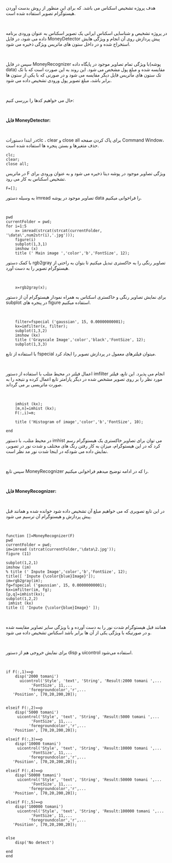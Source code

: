 هدف پروژه تشخیص اسکناس می باشد. که برای این منظور از روش بدست آوردن هیستوگرام تصویر استفاده شده است.

<br/>

در پروژه تشخیص و شناسایی اسکناس ایرانی یک تصویر اسکناس به عنوان ورودی برنامه داده می شود، در فایل MoneyDetector پیش پردازش روی آن انجام و ویژگی هایش استخراج شده و در داخل ستون های ماتریس ویژگی ذخیره می شود.

<br/>

سپس در فایل MoneyRecognizer با ویژگی تمام تصاویر موجود در پایگاه داده(پوشه data) مقایسه شده و مبلغ پول مشخص می شود. این روند به این صورت است که با تک تک ستون های ماتریس فایل دیگر مقایسه می شود و در صورتی که با یکی از ستون ها برابر باشد، مبلغ تصویر پول ورودی تشخیص داده می شود.

<br/>

حال می خواهیم کدها را بررسی کنیم:

<br/>

**فایل MoneyDetector:**

<br/>

در ابتدا دستوراتclc ، clear و close all برای پاک کردن صفحه Command Window، حذف متغیرها و بستن پنجره ها استفاده شده است.

```
clc;
clear;
close all;
```

در ماتریس F ویژگی تصاویر موجود در پوشه دیتا ذخیره می شود و به عنوان ورودی برای تشخیص اسکناس به کار می رود.

```
F=[];
```

به وسیله دستور imread تصاویر موجود در پوشه data را فراخوانی میکنیم.

<br/>

```
pwd
currentFolder = pwd;
for i=1:5
    x= imread(strcat(strcat(currentFolder, '\data\',num2str(i),'.jpg')));
    figure(i)
    subplot(1,3,1)
    imshow (x)
    title (' Main image ','color','b','FontSize', 12);
```

با کمک دستور rgb2gray تصاویر رنگی را به خاکستری تبدیل میکنیم تا بتوان به راحتی از هیستوگرام تصویر را به دست آورد.

<br/>

```
    x=rgb2gray(x);

```
برای نمایش تصاویر رنگی و خاکستری اسکناس به همراه نمودار هیستوگرام آن از دستور subplot در پنجره های figure استفاده میکنیم.

<br/>

```
    filter=fspecial ('gaussian', 15, 0.00000000001);
    kx=imfilter(x, filter);
    subplot(1,3,2)
    imshow (kx)
    title ('Grayscale Image','color','black','FontSize', 12);
    subplot(1,3,3)
```

با استفاده از تابع fspecial میتوان فیلترهای معمول در پردازش تصویر را ایجاد کرد.

<br/>

اعمال فیلتر در محیط متلب با استفاده از دستور imfilter انجام می پذیرد. این تابع، فیلتر مورد نظر را بر روی تصویر مشخص شده در دیگر پارامتر تابع اعمال کرده و نتیجه را به صورت ماتریسی بر می گرداند.

<br/>

```
    imhist (kx);
    [m,n]=imhist (kx);
    F(:,i)=m;

    title ('Histogram of image','color','b','FontSize', 10);

end
```

در محیط متلب، با دستور imhist می توان برای تصاویر خاکستری یک هیستوگرام رسم کرد که در این هیستوگرام، میزان به کار رفتن رنگ های مختلف و شدت نور در تصویر، نمایش داده می شودکه در اینجا شدت نور مد نظر است.

<br/>

سپس تابع MoneyRecognizer را که در ادامه توضیح میدهم فراخوانی میکنیم.

<br/>

**فایل MoneyRecognizer:**

<br/>

در این تابع تصویری که می خواهیم مبلغ آن تشخیص داده شود خوانده شده و همانند قبل پیش پردازش و هیستوگرام آن ترسیم می شود.

<br/>

```
function []=MoneyRecognizer(F)
pwd
currentFolder = pwd;
im=imread (strcat(currentFolder,'\data\2.jpg'));
figure (11)

subplot(1,2,1)
imshow (im)
% title (' Inpute Image','color','b','FontSize', 12);  
title([ 'Inpute {\color{blue}Image}']);
im=rgb2gray(im); 
fg=fspecial ('gaussian', 15, 0.00000000001);
kx=imfilter(im, fg);
[p,q]=imhist(kx);
subplot(1,2,2)
 imhist (kx)
title ([ 'Inpute {\color{blue}Image}' ]);

```

<br/>

همانند قبل هیستوگرام شدت نور را به دست آورده و با ویژگی سایر تصاویر مقایسه شده و در صورتیکه با ویژگی یکی از آن ها برابر باشد اسکناس تشخیص داده می شود.

<br/>

برای نمایش خروجی هم از دستور disp و uicontrol استفاده می‌شود.

<br/>

```
if F(:,1)==p
    disp('2000 tomani')
      uicontrol('Style', 'text', 'String', 'Result:2000 tomani ',...
           'FontSize', 11,...
          'foregroundcolor','r',...
   'Position', [70,20,200,20]);

      
elseif F(:,2)==p
    disp('5000 tomani')
     uicontrol('Style', 'text', 'String', 'Result:5000 tomani ',...
           'FontSize', 11,...
          'foregroundcolor','r',...
   'Position', [70,20,200,20]);

elseif F(:,3)==p
    disp('10000 tomani')
     uicontrol('Style', 'text', 'String', 'Result:10000 tomani ',...
           'FontSize', 11,...
          'foregroundcolor','r',...
   'Position', [70,20,200,20]);

elseif F(:,4)==p
    disp('50000 tomani')
     uicontrol('Style', 'text', 'String', 'Result:50000 tomani ',...
           'FontSize', 11,...
          'foregroundcolor','r',...
   'Position', [70,20,200,20]);

elseif F(:,5)==p
    disp('100000 tomani')
     uicontrol('Style', 'text', 'String', 'Result:100000 tomani ',...
           'FontSize', 11,...
          'foregroundcolor','r',...
   'Position', [70,20,200,20]);


else 
    disp('No detect')
             
end
end

```

<br/>

